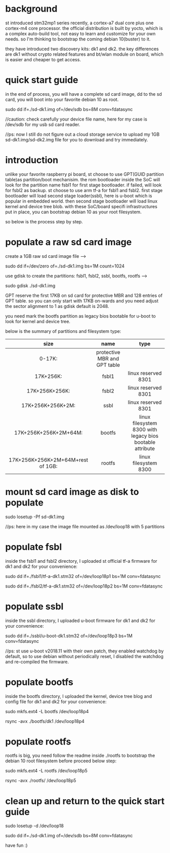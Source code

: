 # background
st introduced stm32mp1 series recently, a cortex-a7 dual core plus one cortex-m4 core processor. the official distribution is built by yocto, which is a complex auto-build tool, not easy to learn and customize for your own needs. so I'm thinking to bootstrap the coming debian 10(buster) to it.

they have introduced two discovery kits: dk1 and dk2. the key differences are dk1 without crypto related features and bt/wlan module on board, which is easier and cheaper to get access.

# quick start guide
in the end of process, you will have a complete sd card image, dd to the sd card, you will boot into your favorite debian 10 as root.

sudo dd if=./sd-dk1.img of=/dev/sdb bs=8M conv=fdatasync

//caution: check carefully your device file name, here for my case is /dev/sdb for my usb sd card reader.

//ps: now I still do not figure out a cloud storage service to upload my 1GB sd-dk1.img/sd-dk2.img file for you to download and try immediately.

# introduction
unlike your favorite raspberry pi board, st choose to use GPT(GUID partition table)as partition/boot mechanisim. the rom bootloader inside the SoC will look for the partition name fsbl1 for first stage bootloader. if failed, will look for fsbl2 as backup. st choose to use arm tf-a for fsbl1 and fsbl2. first stage bootloader will load second stage loader(ssbl), here is u-boot which is popular in embedded world. then second stage bootloader will load linux kernel and device tree blob. with these SoC/board specifi infrastructures put in place, you can bootstrap debian 10 as your root filesystem.

so below is the process step by step.

# populate a raw sd card image
create a 1GB raw sd card image file -->

sudo dd if=/dev/zero of=./sd-dk1.img bs=1M count=1024

use gdisk to create the partitions: fsbl1, fsbl2, ssbl, bootfs, rootfs -->

sudo gdisk ./sd-dk1.img

GPT reserve the first 17KB on sd card for protective MBR and 128 entries of GPT table. so you can only start with 17KB on-wards and you need adjust the sector alignment to 1 as gdisk default is 2048.

you need mark the bootfs partition as legacy bios bootable for u-boot to look for kernel and device tree.

below is the summary of partitions and filesystem type:

| size | name | type |
| :----: | :----: | :----: |
| 0-17K: | protective MBR and GPT table |
| 17K+256K: | fsbl1 | linux reserved 8301 |
| 17K+256K+256K: | fsbl2 | linux reserved 8301 |
| 17K+256K+256K+2M: | ssbl | linux reserved 8301 |
| 17K+256K+256K+2M+64M: | bootfs | linux filesystem 8300 with legacy bios bootable attribute |
| 17K+256K+256K+2M+64M+rest of 1GB: | rootfs | linux filesystem 8300 |

# mount sd card image as disk to populate
sudo losetup -Pf sd-dk1.img

//ps: here in my case the image file mounted as /dev/loop18 with 5 partitions  

# populate fsbl
inside the fsbl1 and fsbl2 directory, I uploaded st official tf-a firmware for dk1 and dk2 for your convenience:

sudo dd if=./fsbl1/tf-a-dk1.stm32 of=/dev/loop18p1 bs=1M conv=fdatasync  

sudo dd if=./fsbl2/tf-a-dk1.stm32 of=/dev/loop18p2 bs=1M conv=fdatasync

# populate ssbl
inside the ssbl directory, I uploaded u-boot firmware for dk1 and dk2 for your convenience: 

sudo dd if=./ssbl/u-boot-dk1.stm32 of=/dev/loop18p3 bs=1M conv=fdatasync

//ps: st use u-boot v2018.11 with their own patch, they enabled watchdog by default, so to use debian without periodically reset, I disabled the watchdog and re-compiled the firmware.

# populate bootfs
inside the bootfs directory, I uploaded the kernel, device tree blog and config file for dk1 and dk2 for your convenience:

sudo mkfs.ext4 -L bootfs /dev/loop18p4

rsync -avx ./bootfs/dk1 /dev/loop18p4

# populate rootfs
rootfs is big, you need follow the readme inside ./rootfs to bootstrap the debian 10 root filesystem before proceed below step:

sudo mkfs.ext4 -L rootfs /dev/loop18p5

rsync -avx ./rootfs/ /dev/loop18p5

# clean up and return to the quick start guide

sudo losetup -d /dev/loop18

sudo dd if=./sd-dk1.img of=/dev/sdb bs=8M conv=fdatasync

have fun :)
